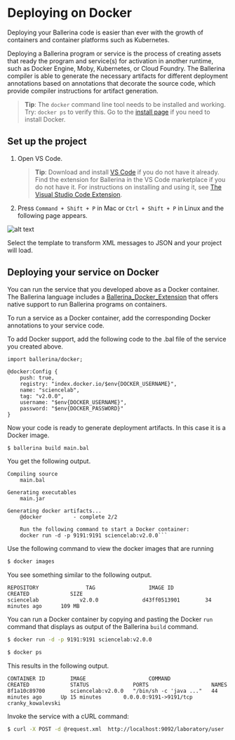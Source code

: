# Deploying on Docker

Deploying your Ballerina code is easier than ever with the growth of containers and container platforms such as Kubernetes.

Deploying a Ballerina program or service is the process of creating assets that ready the program and service(s) for activation in another runtime, such as Docker Engine, Moby, Kubernetes, or Cloud Foundry. The Ballerina compiler is able to generate the necessary artifacts for different deployment annotations based on annotations that decorate the source code, which provide compiler instructions for artifact generation.

> **Tip**: The `docker` command line tool needs to be installed and working. Try: `docker ps` to verify this. Go to the [install page](#https://get.docker.io/) if you need to install Docker.

## Set up the project 

1. Open VS Code.
   > **Tip**: Download and install [VS Code](https://code.visualstudio.com/Download) if you do not have it already. Find the extension for Ballerina in the VS Code marketplace if you do not have it. For instructions on installing and using it, see [The Visual Studio Code Extension](https://ballerina.io/learn/tools-ides/vscode-plugin/).

2. Press `Command + Shift + P` in Mac or `Ctrl + Shift + P` in Linux and the following page appears.

![alt text](../../assets/img/vs-code-landing.png)

Select the template to transform XML messages to JSON and your project will load.

## Deploying your service on Docker

You can run the service that you developed above as a Docker container. The Ballerina language includes a [Ballerina_Docker_Extension](https://github.com/ballerinax/docker) that offers native support to run Ballerina programs on containers.

To run a service as a Docker container, add the corresponding Docker annotations to your service code.

To add Docker support, add the following code to the .bal file of the service you created above.

```ballerina
import ballerina/docker;  
  
@docker:Config {
    push: true,
    registry: "index.docker.io/$env{DOCKER_USERNAME}",
    name: "sciencelab",
    tag: "v2.0.0",
    username: "$env{DOCKER_USERNAME}",
    password: "$env{DOCKER_PASSWORD}"
}
```

Now your code is ready to generate deployment artifacts. In this case it is a Docker image.
  
```bash
$ ballerina build main.bal  

```

You get the following output.

```
Compiling source
	main.bal

Generating executables
	main.jar

Generating docker artifacts...
	@docker 		 - complete 2/2 

	Run the following command to start a Docker container:
	docker run -d -p 9191:9191 sciencelab:v2.0.0```

```

Use the following command to view the docker images that are running

```bash
$ docker images  

```

You see something similar to the following output.

```
REPOSITORY               TAG                 IMAGE ID            CREATED             SIZE
sciencelab             v2.0.0              d43ff0513901        34 minutes ago      109 MB

```
  
You can run a Docker container by copying and pasting the Docker `run` command that displays as output of the Ballerina `build` command.

```bash
$ docker run -d -p 9191:9191 sciencelab:v2.0.0

```

```bash
$ docker ps  

```

This results in the following output.

```
CONTAINER ID        IMAGE                    COMMAND                  CREATED             STATUS              PORTS                    NAMES
8f1a10c89700        sciencelab:v2.0.0   "/bin/sh -c 'java ..."   44 minutes ago      Up 15 minutes       0.0.0.0:9191->9191/tcp   cranky_kowalevski
```

Invoke the service with a cURL command:

```bash 
$ curl -X POST -d @request.xml  http://localhost:9092/laboratory/user  -H "Content-Type: text/xml"  

```
